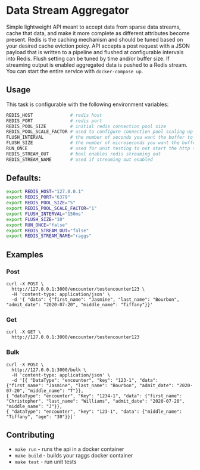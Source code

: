 # Data Stream Aggregator

Simple lightweight API meant to accept data from sparse data streams, cache 
that data, and make it more complete as different attributes become present.
Redis is the caching mechanism and should be tuned based on your desired cache 
eviction poicy. API accepts a post request with a JSON payload that is written 
to a pipeline and flushed at configurable intervals into Redis. Flush setting 
can be tuned by time and/or buffer size. If streaming output is enabled 
aggregated data is pushed to a Redis stream.  You can start the entire service 
with `docker-compose up`.
## Usage

This task is configurable with the following environment variables:

```bash
REDIS_HOST              # redis host
REDIS_PORT              # redis port
REDIS_POOL_SIZE         # initial redis connection pool size
REDIS_POOL_SCALE_FACTOR # used to configure connection pool scaling up behavior (REDIS_POOL_SIZE * REDIS_POOL_SCALE_FACTOR)
FLUSH_INTERVAL          # the number of seconds you want the buffer to be flushed
FLUSH_SIZE              # the number of microseconds you want the buffer to fill before flush
RUN_ONCE                # used for unit testing to not start the http server
REDIS_STREAM_OUT        # bool enables redis streaming out
REDIS_STREAM_NAME       # used if streaming out enabled
```

## Defaults:
```bash
export REDIS_HOST="127.0.0.1"
export REDIS_PORT="6379"
export REDIS_POOL_SIZE="5"
export REDIS_POOL_SCALE_FACTOR="1"
export FLUSH_INTERVAL="150ms"
export FLUSH_SIZE="10"
export RUN_ONCE="false"
export REDIS_STREAM_OUT="false"
export REDIS_STREAM_NAME="raggs"
```

## Examples
### Post
```
curl -X POST \
  http://127.0.0.1:3000/encounter/testencounter123 \
  -H 'content-type: application/json' \
  -d '{ "data": {"first_name": "Jasmine", "last_name": "Bourbon", "admit_date": "2020-07-20", "middle_name": "Tiffany"}}'
```

### Get
```
curl -X GET \
  http://127.0.0.1:3000/encounter/testencounter123
```
### Bulk
```
curl -X POST \
  http://127.0.0.1:3000/bulk \
  -H 'content-type: application/json' \
  -d '[{ "DataType": "encounter", "key": "123-1", "data": {"first_name": "Jasmine", "last_name": "Bourbon", "admit_date": "2020-07-20", "middle_name": "T"}},
{ "dataType": "encounter", "Key": "1234-1", "data": {"first_name": "Christopher", "last_name": "Williams", "admit_date": "2020-07-20", "middle_name": "J"}},
{ "dataType": "encounter", "key": "123-1", "data": {"middle_name": "Tiffany", "age": "30"}}]'
```

## Contributing

* `make run` - runs the api in a docker container
* `make build` - builds your raggs docker container
* `make test` - run unit tests